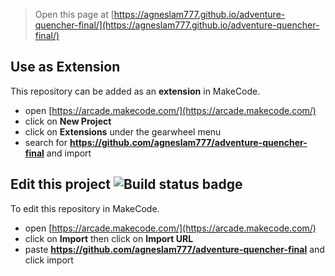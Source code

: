 > Open this page at [https://agneslam777.github.io/adventure-quencher-final/](https://agneslam777.github.io/adventure-quencher-final/)

## Use as Extension

This repository can be added as an **extension** in MakeCode.

* open [https://arcade.makecode.com/](https://arcade.makecode.com/)
* click on **New Project**
* click on **Extensions** under the gearwheel menu
* search for **https://github.com/agneslam777/adventure-quencher-final** and import

## Edit this project ![Build status badge](https://github.com/agneslam777/adventure-quencher-final/workflows/MakeCode/badge.svg)

To edit this repository in MakeCode.

* open [https://arcade.makecode.com/](https://arcade.makecode.com/)
* click on **Import** then click on **Import URL**
* paste **https://github.com/agneslam777/adventure-quencher-final** and click import

